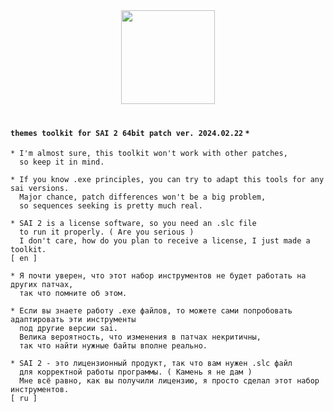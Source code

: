 <div align="center">
  <img src="https://github.com/supchyan/yum2-theme-toolkit/assets/123704468/b0539a42-e829-44ec-8bd8-a2c57ae322bc" height="150" />
</div>
<br />

#### `themes toolkit for SAI 2 64bit patch ver. 2024.02.22` `*`

``` 
* I'm almost sure, this toolkit won't work with other patches,
  so keep it in mind.

* If you know .exe principles, you can try to adapt this tools for any sai versions.
  Major chance, patch differences won't be a big problem,
  so sequences seeking is pretty much real.

* SAI 2 is a license software, so you need an .slc file
  to run it properly. ( Are you serious )
  I don't care, how do you plan to receive a license, I just made a toolkit.
[ en ]
```
``` 
* Я почти уверен, что этот набор инструментов не будет работать на других патчах,
  так что помните об этом.

* Если вы знаете работу .exe файлов, то можете сами попробовать адаптировать эти инструменты
  под другие версии sai.
  Велика вероятность, что изменения в патчах некритичны,
  так что найти нужные байты вполне реально.

* SAI 2 - это лицензионный продукт, так что вам нужен .slc файл
  для корректной работы программы. ( Камень я не дам )
  Мне всё равно, как вы получили лицензию, я просто сделал этот набор инструментов.
[ ru ]
```
